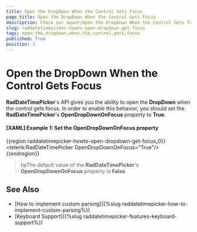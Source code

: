 ```yaml
---
title: Open the DropDown When the Control Gets Focus
page_title: Open the DropDown When the Control Gets Focus
description: Check our &quot;Open the DropDown When the Control Gets Focus&quot; documentation article for the RadDateTimePicker WPF control.
slug: raddatetimepicker-howto-open-dropdown-get-focus
tags: open,the,dropdown,when,the,control,gets,focus
published: True
position: 3
---
```


# Open the DropDown When the Control Gets Focus

__RadDateTimePicker__'s API gives you the ability to open the __DropDown__ when the control gets focus. In order to enable this behavior, you should set the __RadDateTimePicker__'s  __OpenDropDownOnFocus__ property to __True__.

#### __[XAML] Example 1: Set the OpenDropDownOnFocus property__

{{region raddatetimepicker-howto-open-dropdown-get-focus_0}}
	<telerik:RadDateTimePicker OpenDropDownOnFocus="True"/>
{{endregion}}

>tipThe default value of the __RadDateTimePicker__'s __OpenDropDownOnFocus__ property is __False__.

## See Also

* [How to implement custom parsing]({%slug raddatetimepicker-how-to-implement-custom-parsing%})
* [Keyboard Support]({%slug raddatetimepicker-features-keyboard-support%})
